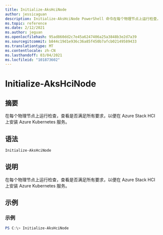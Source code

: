 ```yaml
---
title: Initialize-AksHciNode
author: jessicaguan
description: Initialize-AksHciNode PowerShell 命令在每个物理节点上运行检查，以查看是否满足所有要求才能在 Azure Stack HCI 上安装 AKS。
ms.topic: reference
ms.date: 2/12/2021
ms.author: jeguan
ms.openlocfilehash: 95ad860dd2c7e45a6247406a25a3848b3e2d7a39
ms.sourcegitcommit: b844c19d1e936c36a85f450b7afcb02149589433
ms.translationtype: MT
ms.contentlocale: zh-CN
ms.lasthandoff: 03/04/2021
ms.locfileid: "101873602"
---
```

# <a name="initialize-akshcinode"></a>Initialize-AksHciNode

## <a name="synopsis"></a>摘要
在每个物理节点上运行检查，查看是否满足所有要求，以便在 Azure Stack HCI 上安装 Azure Kubernetes 服务。

## <a name="syntax"></a>语法

```powershell
Initialize-AksHciNode
```

## <a name="description"></a>说明
在每个物理节点上运行检查，查看是否满足所有要求，以便在 Azure Stack HCI 上安装 Azure Kubernetes 服务。

## <a name="examples"></a>示例

### <a name="example"></a>示例
```powershell
PS C:\> Initialize-AksHciNode
```
